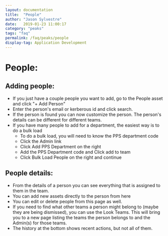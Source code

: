 ```yaml
---
layout: documentation
title:  "People"
author: "Jason Sylvestre"
date:   2019-01-23 11:00:17
category: "peaks"
tags: "faq"
permalink: /faq/peaks/people
display-tag: Application Development
---
```


# People:

## Adding people:
* If you just have a couple people you want to add, go to the People asset and click "+ Add Person"
* Enter the person's email or kerberous id and click search.
* If the person is found you can now customize the person. The person's details can be different for different teams.
* If you have many people to add for a department, the easiest way is to do a bulk load
  * To do a bulk load, you will need to know the PPS department code
  * Click the Admin link
  * Click Add PPS Department on the right
  * Add the PPS Department code and Click add to team
  * Click Bulk Load People on the right and continue


## People details:
* From the details of a person you can see everything that is assigned to them in the team.
* You can add new assets directly to the person from here
* You can edit or delete people from this page as well.
* If you need to find what other teams a person might belong to (maybe they are being dismissed), you can use the Look Teams. This will bring you to a new page listing the teams the person belongs to and the Admin(s) for those teams.
* The history at the bottom shows recent actions, but not all of them.
